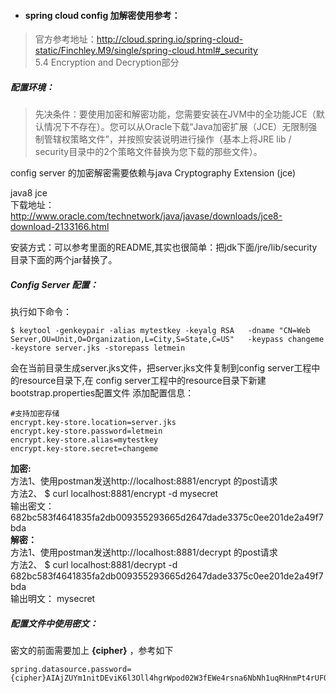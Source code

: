 - #### spring cloud config 加解密使用参考：
> 官方参考地址：http://cloud.spring.io/spring-cloud-static/Finchley.M9/single/spring-cloud.html#_security      
5.4 Encryption and Decryption部分


##### 配置环境：
> 先决条件：要使用加密和解密功能，您需要安装在JVM中的全功能JCE（默认情况下不存在）。您可以从Oracle下载“Java加密扩展（JCE）无限制强制管辖权策略文件”，并按照安装说明进行操作（基本上将JRE lib / security目录中的2个策略文件替换为您下载的那些文件）。

config server 的加密解密需要依赖与java Cryptography Extension (jce) 

java8 jce  
下载地址：http://www.oracle.com/technetwork/java/javase/downloads/jce8-download-2133166.html   

安装方式：可以参考里面的README,其实也很简单：把jdk下面/jre/lib/security 目录下面的两个jar替换了。


##### Config Server 配置：
执行如下命令：
```
$ keytool -genkeypair -alias mytestkey -keyalg RSA   -dname "CN=Web Server,OU=Unit,O=Organization,L=City,S=State,C=US"   -keypass changeme -keystore server.jks -storepass letmein
```
会在当前目录生成server.jks文件，把server.jks文件复制到config server工程中的resource目录下,在
config server工程中的resource目录下新建bootstrap.properties配置文件
添加配置信息：
```
#支持加密存储
encrypt.key-store.location=server.jks
encrypt.key-store.password=letmein
encrypt.key-store.alias=mytestkey
encrypt.key-store.secret=changeme
```


**加密:**               
方法1、使用postman发送http://localhost:8881/encrypt  的post请求                     
方法2、
$ curl localhost:8881/encrypt -d mysecret                  
输出密文：
682bc583f4641835fa2db009355293665d2647dade3375c0ee201de2a49f7bda      
**解密：**     
方法1、使用postman发送http://localhost:8881/decrypt  的post请求        
方法2、
$ curl localhost:8881/decrypt -d 682bc583f4641835fa2db009355293665d2647dade3375c0ee201de2a49f7bda   
输出明文：
mysecret

##### 配置文件中使用密文：
密文的前面需要加上 **{cipher}** ，参考如下
```
spring.datasource.password={cipher}AIAjZUYm1nitDEviK6l3Oll4hgrWpod02W3fEWe4rsna6NbNh1uqRHnmPt4rUFOPm7TvIOJHcYyCnHywpfnkr+WC/BY0KPLlm5TPtywVKIgoQrFReCr5DCgLLWzlT7rb9OhWKEHi0NQCBNHX8i3uazvGw+kVgOdR6Y0j3VinWI/OLVQNyt7AXXMaQagaCXMsZVdq2aUv729FxVPZ6C9i16fT
```
